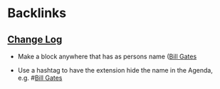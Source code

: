 
# Backlinks
## [Change Log](<Change Log.md>)
- Make a block anywhere that has as persons name ([Bill Gates](<Bill Gates.md>)

- Use a hashtag to have the extension hide the name in the Agenda, e.g. #[Bill Gates](<Bill Gates.md>)

